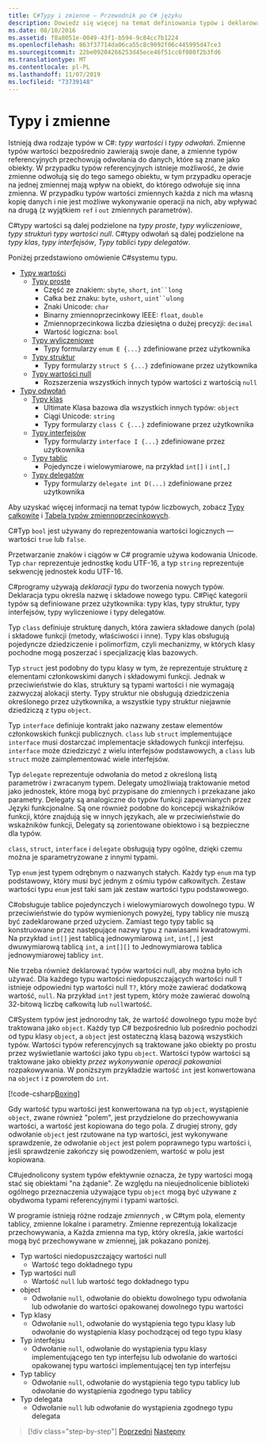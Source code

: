 ```yaml
---
title: C#Typy i zmienne — Przewodnik po C# języku
description: Dowiedz się więcej na temat definiowania typów i deklarowania zmiennych wC#
ms.date: 08/10/2016
ms.assetid: f8a8051e-0049-43f1-b594-9c84cc7b1224
ms.openlocfilehash: 863f37714da06ca55c8c9092f06c445995d47ce3
ms.sourcegitcommit: 22be09204266253d45ece46f51cc6f080f2b3fd6
ms.translationtype: MT
ms.contentlocale: pl-PL
ms.lasthandoff: 11/07/2019
ms.locfileid: "73739148"
---
```

# <a name="types-and-variables"></a>Typy i zmienne

Istnieją dwa rodzaje typów w C#: *typy wartości* i *typy odwołań*. Zmienne typów wartości bezpośrednio zawierają swoje dane, a zmienne typów referencyjnych przechowują odwołania do danych, które są znane jako obiekty. W przypadku typów referencyjnych istnieje możliwość, że dwie zmienne odwołują się do tego samego obiektu, w tym przypadku operacje na jednej zmiennej mają wpływ na obiekt, do którego odwołuje się inna zmienna. W przypadku typów wartości zmiennych każda z nich ma własną kopię danych i nie jest możliwe wykonywanie operacji na nich, aby wpływać na drugą (z wyjątkiem `ref` i `out` zmiennych parametrów).

C#typy wartości są dalej podzielone na *typy proste*, *typy wyliczeniowe*, *typy struktur*i *typy wartości null*. C#typy odwołań są dalej podzielone na *typy klas*, *typy interfejsów*, *Typy tablic*i *typy delegatów*.

Poniżej przedstawiono omówienie C#systemu typu.

- [Typy wartości][ValueTypes]
  - [Typy proste][SimpleTypes]
    - Część ze znakiem: `sbyte`, `short`, `int``long`
    - Całka bez znaku: `byte`, `ushort`, `uint``ulong`
    - Znaki Unicode: `char`
    - Binarny zmiennoprzecinkowy IEEE: `float`, `double`
    - Zmiennoprzecinkowa liczba dziesiętna o dużej precyzji: `decimal`
    - Wartość logiczna: `bool`
  - [Typy wyliczeniowe][EnumTypes]
    - Typy formularzy `enum E {...}` zdefiniowane przez użytkownika
  - [Typy struktur][StructTypes]
    - Typy formularzy `struct S {...}` zdefiniowane przez użytkownika
  - [Typy wartości null][NullableTypes]
    - Rozszerzenia wszystkich innych typów wartości z wartością `null`
- [Typy odwołań][ReferenceTypes]
  - [Typy klas][ClassTypes]
    - Ultimate Klasa bazowa dla wszystkich innych typów: `object`
    - Ciągi Unicode: `string`
    - Typy formularzy `class C {...}` zdefiniowane przez użytkownika
  - [Typy interfejsów][InterfaceTypes]
    - Typy formularzy `interface I {...}` zdefiniowane przez użytkownika
  - [Typy tablic][ArrayTypes]
    - Pojedyncze i wielowymiarowe, na przykład `int[]` i `int[,]`
  - [Typy delegatów][DelegateTypes]
    - Typy formularzy `delegate int D(...)` zdefiniowane przez użytkownika

[ValueTypes]: ../language-reference/keywords/value-types-table.md
[SimpleTypes]: ../language-reference/keywords/value-types.md#simple-types
[EnumTypes]: ../language-reference/keywords/enum.md
[StructTypes]: ../language-reference/keywords/struct.md
[NullableTypes]: ../language-reference/builtin-types/nullable-value-types.md
[ReferenceTypes]: ../language-reference/keywords/reference-types.md
[ClassTypes]: ../language-reference/keywords/class.md
[InterfaceTypes]: ../language-reference/keywords/interface.md
[DelegateTypes]: ../language-reference/keywords/delegate.md
[ArrayTypes]: ../programming-guide/arrays/index.md

Aby uzyskać więcej informacji na temat typów liczbowych, zobacz [Typy całkowite](../language-reference/builtin-types/integral-numeric-types.md) i [Tabela typów zmiennoprzecinkowych](../language-reference/builtin-types/floating-point-numeric-types.md).

C#Typ `bool` jest używany do reprezentowania wartości logicznych — wartości `true` lub `false`.

Przetwarzanie znaków i ciągów w C# programie używa kodowania Unicode. Typ `char` reprezentuje jednostkę kodu UTF-16, a typ `string` reprezentuje sekwencję jednostek kodu UTF-16.

C#programy używają *deklaracji typu* do tworzenia nowych typów. Deklaracja typu określa nazwę i składowe nowego typu. C#Pięć kategorii typów są definiowane przez użytkownika: typy klas, typy struktur, typy interfejsów, typy wyliczeniowe i typy delegatów.

Typ `class` definiuje strukturę danych, która zawiera składowe danych (pola) i składowe funkcji (metody, właściwości i inne). Typy klas obsługują pojedyncze dziedziczenie i polimorfizm, czyli mechanizmy, w których klasy pochodne mogą poszerzać i specjalizację klas bazowych.

Typ `struct` jest podobny do typu klasy w tym, że reprezentuje strukturę z elementami członkowskimi danych i składowymi funkcji. Jednak w przeciwieństwie do klas, struktury są typami wartości i nie wymagają zazwyczaj alokacji sterty. Typy struktur nie obsługują dziedziczenia określonego przez użytkownika, a wszystkie typy struktur niejawnie dziedziczą z typu `object`.

Typ `interface` definiuje kontrakt jako nazwany zestaw elementów członkowskich funkcji publicznych. `class` lub `struct` implementujące `interface` musi dostarczać implementacje składowych funkcji interfejsu. `interface` może dziedziczyć z wielu interfejsów podstawowych, a `class` lub `struct` może zaimplementować wiele interfejsów.

Typ `delegate` reprezentuje odwołania do metod z określoną listą parametrów i zwracanym typem. Delegaty umożliwiają traktowanie metod jako jednostek, które mogą być przypisane do zmiennych i przekazane jako parametry. Delegaty są analogiczne do typów funkcji zapewnianych przez Języki funkcjonalne. Są one również podobne do koncepcji wskaźników funkcji, które znajdują się w innych językach, ale w przeciwieństwie do wskaźników funkcji, Delegaty są zorientowane obiektowo i są bezpieczne dla typów.

`class`, `struct`, `interface` i `delegate` obsługują typy ogólne, dzięki czemu można je sparametryzowane z innymi typami.

Typ `enum` jest typem odrębnym o nazwanych stałych. Każdy typ `enum` ma typ podstawowy, który musi być jednym z ośmiu typów całkowitych. Zestaw wartości typu `enum` jest taki sam jak zestaw wartości typu podstawowego.

C#obsługuje tablice pojedynczych i wielowymiarowych dowolnego typu. W przeciwieństwie do typów wymienionych powyżej, typy tablicy nie muszą być zadeklarowane przed użyciem. Zamiast tego typy tablic są konstruowane przez następujące nazwy typu z nawiasami kwadratowymi. Na przykład `int[]` jest tablicą jednowymiarową `int`, `int[,]` jest dwuwymiarową tablicą `int`, a `int[][]` to Jednowymiarowa tablica jednowymiarowej tablicy `int`.

Nie trzeba również deklarować typów wartości null, aby można było ich używać. Dla każdego typu wartości niedopuszczających wartości null `T` istnieje odpowiedni typ wartości null `T?`, który może zawierać dodatkową wartość, `null`. Na przykład `int?` jest typem, który może zawierać dowolną 32-bitową liczbę całkowitą lub `null`wartość.

C#System typów jest jednorodny tak, że wartość dowolnego typu może być traktowana jako `object`. Każdy typ C# bezpośrednio lub pośrednio pochodzi od typu klasy `object`, a `object` jest ostateczną klasą bazową wszystkich typów. Wartości typów referencyjnych są traktowane jako obiekty po prostu przez wyświetlanie wartości jako typu `object`. Wartości typów wartości są traktowane jako obiekty *przez wykonywanie* *operacji pakowania*i rozpakowywania. W poniższym przykładzie wartość `int` jest konwertowana na `object` i z powrotem do `int`.

[!code-csharp[Boxing](../../../samples/snippets/csharp/tour/types-and-variables/Program.cs#L1-L10)]

Gdy wartość typu wartości jest konwertowana na typ `object`, wystąpienie `object`, zwane również "polem", jest przydzielone do przechowywania wartości, a wartość jest kopiowana do tego pola. Z drugiej strony, gdy odwołanie `object` jest rzutowane na typ wartości, jest wykonywane sprawdzenie, że odwołanie `object` jest polem poprawnego typu wartości i, jeśli sprawdzenie zakończy się powodzeniem, wartość w polu jest kopiowana.

C#ujednolicony system typów efektywnie oznacza, że typy wartości mogą stać się obiektami "na żądanie". Ze względu na nieujednolicenie biblioteki ogólnego przeznaczenia używające typu `object` mogą być używane z obydwoma typami referencyjnymi i typami wartości.

W programie istnieją różne rodzaje *zmiennych* , w C#tym pola, elementy tablicy, zmienne lokalne i parametry. Zmienne reprezentują lokalizacje przechowywania, a Każda zmienna ma typ, który określa, jakie wartości mogą być przechowywane w zmiennej, jak pokazano poniżej.

- Typ wartości niedopuszczający wartości null
  - Wartość tego dokładnego typu
- Typ wartości null
  - Wartość `null` lub wartość tego dokładnego typu
- object
  - Odwołanie `null`, odwołanie do obiektu dowolnego typu odwołania lub odwołanie do wartości opakowanej dowolnego typu wartości
- Typ klasy
  - Odwołanie `null`, odwołanie do wystąpienia tego typu klasy lub odwołanie do wystąpienia klasy pochodzącej od tego typu klasy
- Typ interfejsu
  - Odwołanie `null`, odwołanie do wystąpienia typu klasy implementującego ten typ interfejsu lub odwołanie do wartości opakowanej typu wartości implementującej ten typ interfejsu
- Typ tablicy
  - Odwołanie `null`, odwołanie do wystąpienia tego typu tablicy lub odwołanie do wystąpienia zgodnego typu tablicy
- Typ delegata
  - Odwołanie `null` lub odwołanie do wystąpienia zgodnego typu delegata

> [!div class="step-by-step"]
> [Poprzedni](program-structure.md)
> [Następny](expressions.md)

